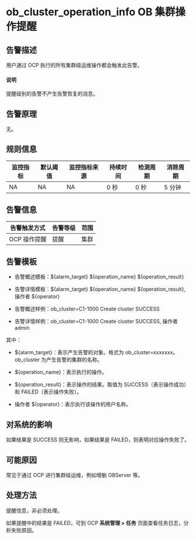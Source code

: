 ob_cluster_operation_info OB 集群操作提醒
========================================================



**告警描述**
-----------------------------

用户通过 OCP 执行的所有集群级运维操作都会触发此告警。

<main id="notice" type='explain'><h4>说明</h4><p>提醒级别的告警不产生告警恢复的消息。</p></main>




告警原理
-------------------------

无。

**规则信息**
-----------------------------



| 监控指标 | 默认阈值 | 监控指标来源 | 持续时间 | 检测周期 | 消除周期 |
|------|------|--------|------|------|------|
| NA   | NA   | NA     | 0 秒  | 0 秒  | 5 分钟 |



**告警信息**
-----------------------------



|  告警触发方式  | 告警等级 | 范围 |
|----------|------|----|
| OCP 操作提醒 | 提醒   | 集群 |



**告警模板**
-----------------------------

* 告警概述模板：${alarm_target} ${operation_name} ${operation_result}



* 告警详情模板：${alarm_target} ${operation_name} ${operation_result}, 操作者 ${operator}



* 告警概述样例：ob_cluster=C1-1000 Create cluster SUCCESS



* 告警详情样例：ob_cluster=C1-1000 Create cluster SUCCESS, 操作者 admin






其中：

* ${alarm_target}：表示产生告警的对象。格式为 ob_cluster=xxxxxxx。ob_cluster 为产生告警的集群的名称。



* ${operation_name}：表示执行的操作。



* ${operation_result}：表示操作的结果。取值为 SUCCESS（表示操作成功）和 FAILED（表示操作失败）。



* 操作者 ${operator}：表示执行该操作的用户名称。






**对系统的影响**
-------------------------------

如果结果是 SUCCESS 则无影响，如果结果是 FAILED，则表明对应操作失败了。

**可能原因**
-----------------------------

常见于通过 OCP 进行集群级运维，例如增删 OBServer 等。

处理方法
-------------------------

提醒信息，非必须处理。

如果提醒中的结果是 FAILED，可到 OCP **系统管理 \> 任务** 页面查看任务日志，分析失败原因。
